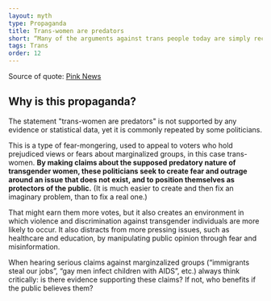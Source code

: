 ```yaml
---
layout: myth
type: Propaganda
title: Trans-women are predators
short: “Many of the arguments against trans people today are simply recycled homophobia from the ’80s and ’90s. We [were] being told that gay people were predators and lesbians were a threat in single-sex spaces. That wasn’t true of lesbians, bi and gay people then, and it isn’t true of trans people now.” 
tags: Trans
order: 12
---
```


Source of quote: [Pink News](https://www.pinknews.co.uk/2021/11/10/bbc-stonewall-diversity-champions-programme)

## Why is this propaganda?

The statement "trans-women are predators" is not supported by any evidence or statistical data, yet it is commonly repeated by some politicians.

This is a type of fear-mongering, used to appeal to voters who hold prejudiced views or fears about marginalized groups, in this case trans-women. **By making claims about the supposed predatory nature of transgender women, these politicians seek to create fear and outrage around an issue that does not exist, and to position themselves as protectors of the public.** (It is much easier to create and then fix an imaginary problem, than to fix a real one.)

That might earn them more votes, but it also creates an environment in which violence and discrimination against transgender individuals are more likely to occur. It also distracts from more pressing issues, such as healthcare and education, by manipulating public opinion through fear and misinformation.

When hearing serious claims against marginzalized groups (“immigrants steal our jobs”, “gay men infect children with AIDS”, etc.) always think critically: is there evidence supporting these claims? If not, who benefits if the public believes them?